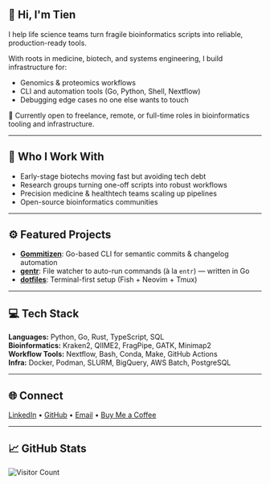 ## 👋 Hi, I'm Tien

I help life science teams turn fragile bioinformatics scripts into reliable, production-ready tools.

With roots in medicine, biotech, and systems engineering, I build infrastructure for:

- Genomics & proteomics workflows  
- CLI and automation tools (Go, Python, Shell, Nextflow)  
- Debugging edge cases no one else wants to touch

💼 Currently open to freelance, remote, or full-time roles in bioinformatics tooling and infrastructure.

---

## 🔬 Who I Work With

- Early-stage biotechs moving fast but avoiding tech debt  
- Research groups turning one-off scripts into robust workflows  
- Precision medicine & healthtech teams scaling up pipelines  
- Open-source bioinformatics communities  

---

## ⚙️ Featured Projects

- [**Gommitizen**](https://github.com/tiendu/gommitizen): Go-based CLI for semantic commits & changelog automation  
- [**gentr**](https://github.com/tiendu/gentr): File watcher to auto-run commands (à la `entr`) — written in Go  
- [**dotfiles**](https://github.com/tiendu/dotfiles): Terminal-first setup (Fish + Neovim + Tmux)

---

## 💻 Tech Stack

**Languages:** Python, Go, Rust, TypeScript, SQL  
**Bioinformatics:** Kraken2, QIIME2, FragPipe, GATK, Minimap2  
**Workflow Tools:** Nextflow, Bash, Conda, Make, GitHub Actions  
**Infra:** Docker, Podman, SLURM, BigQuery, AWS Batch, PostgreSQL  

---

## 🌐 Connect

[LinkedIn](https://www.linkedin.com/in/tiendu) • [GitHub](https://github.com/tiendu) • [Email](mailto:tiendu107@gmail.com) • [Buy Me a Coffee](https://www.buymeacoffee.com/tiendu)

---

## 📈 **GitHub Stats**

![Visitor Count](https://profile-counter.glitch.me/tiendu/count.svg)
